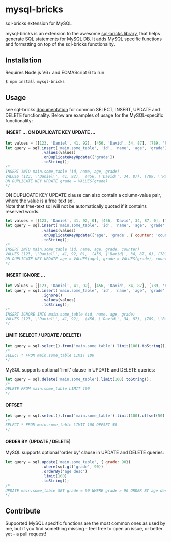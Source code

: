 # mysql-bricks
sql-bricks extension for MySQL

mysql-bricks is an extension to the awesome [sql-bricks library], that helps generate SQL statements for MySQL DB. It adds MySQL specific functions and formatting on top of the sql-bricks functionality.


## Installation

Requires Node.js V6+ and ECMAScript 6 to run

```sh
$ npm install mysql-bricks
```

## Usage

see  sql-bricks [documentation] for common SELECT, INSERT, UPDATE and DELETE functionality. Below are examples of usage for the MySQL-specific functionality:

#### INSERT ... ON DUPLICATE KEY UPDATE ...

```javascript
let values = [[123, 'Daniel', 41, 92], [456, 'David', 34, 87], [789, 'Rachel', 22, 98]];  
let query = sql.insert('main.some_table', 'id', 'name', 'age', 'grade')
                .values(values)
                .onDuplicateKeyUpdate(['grade'])
                .toString();
/*                
INSERT INTO main.some_table (id, name, age, grade)
VALUES (123, \'Daniel\', 41, 92),  (456, \'David\', 34, 87), (789, \'Rachel\', 22, 98)
ON DUPLICATE KEY UPDATE grade = VALUES(grade)
*/
```
ON DUPLICATE KEY UPDATE clause can also contain a column-value pair, where the value is a free text sql.  
Note that free-text sql will not be automatically quoted if it contains reserved words.

```javascript
let values = [[123, 'Daniel', 41, 92, 0], [456, 'David', 34, 87, 0], [789, 'Rachel', 22, 98, 0]];  
let query = sql.insert('main.some_table', 'id', 'name', 'age', 'grade', 'counter')
                .values(values)
                .onDuplicateKeyUpdate(['age', 'grade', { counter: 'counter + 1' }])
                .toString();
/*                
INSERT INTO main.some_table (id, name, age, grade, counter)
VALUES (123, \'Daniel\', 41, 92, 0),  (456, \'David\', 34, 87, 0), (789, \'Rachel\', 22, 98, 0)
ON DUPLICATE KEY UPDATE age = VALUES(age), grade = VALUES(grade), counter = counter + 1
*/
```

#### INSERT IGNORE ...

```javascript
let values = [[123, 'Daniel', 41, 92], [456, 'David', 34, 87], [789, 'Rachel', 22, 98]];  
let query = sql.insert('main.some_table', 'id', 'name', 'age', 'grade')
                .ignore()
                .values(values)
                .toString();
/*                
INSERT IGNORE INTO main.some_table (id, name, age, grade)
VALUES (123, \'Daniel\', 41, 92),  (456, \'David\', 34, 87), (789, \'Rachel\', 22, 98)
*/
```

#### LIMIT (SELECT / UPDATE / DELETE)

```javascript
let query = sql.select().from('main.some_table').limit(100).toString();
/*                
SELECT * FROM main.some_table LIMIT 100
*/
```

MySQL supports optional 'limit' clause in UPDATE and DELETE queries:

```javascript
let query = sql.delete('main.some_table').limit(100).toString();
/*                
DELETE FROM main.some_table LIMIT 100
*/
```

#### OFFSET

```javascript
let query = sql.select().from('main.some_table').limit(100).offset(50).toString();
/*                
SELECT * FROM main.some_table LIMIT 100 OFFSET 50
*/
```

#### ORDER BY (UPDATE / DELETE)

MySQL supports optional 'order by' clause in UPDATE and DELETE queries:

```javascript
let query = sql.update('main.some_table', { grade: 90})
                .where(sql.gt('grade', 90))
                .orderBy('age desc')
                .limit(100)
                .toString();
/*                
UPDATE main.some_table SET grade = 90 WHERE grade > 90 ORDER BY age desc LIMIT 100
*/
```

## Contribute

Supported MySQL specific functions are the most common ones as used by me, but if you find something missing - feel free to open an issue, or better yet - a pull request!

[sql-bricks library]: <http://csnw.github.io/sql-bricks/>
[documentation]: <http://csnw.github.io/sql-bricks/>
